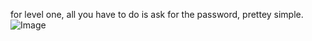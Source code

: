 for level one, all you have to do is ask for the password, prettey simple.
![Image](https://github.com/user-attachments/assets/ceced745-470b-4c04-9f6e-5f50fad34a14)
